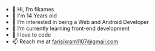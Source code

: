- 👋 Hi, I’m fikames
- 🤪 I'm 14 Years old
- 👀 I’m interested in being a Web and Android Developer
- 🌱 I’m currently learning front-end development
- 💞️ I love to code 
- 📫 Reach me at farisikram1107@gmail.com
  

